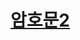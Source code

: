 # [암호문2](https://out.swexpertacademy.samsung.com/common/swea/solvingPractice/solveclub/solveclubProblemDetail.do?solveclubId=AVX8i9wfrIIAAAEJ&solveclubPassword=&password=&attendYn=Y&contestProbId=AUGmdXE_jswAAAFj&sortingType=)